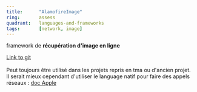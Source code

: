 ```yaml
---
title:      "AlamofireImage"
ring:       assess
quadrant:   languages-and-frameworks
tags:       [network, image]
---
```


<p>framework de <b>récupération d'image en ligne</b></p>
<p><a href=""https://github.com/Alamofire/Alamofireimage"">Link to git</a> <br /> <br />
Peut toujours être utilisé dans les projets repris en tma ou d'ancien projet.<br />
Il serait mieux cependant d'utiliser le language natif pour faire des appels réseaux : <a href=""https://developer.apple.com/documentation/foundation/urlrequest"">doc Apple</a></p>